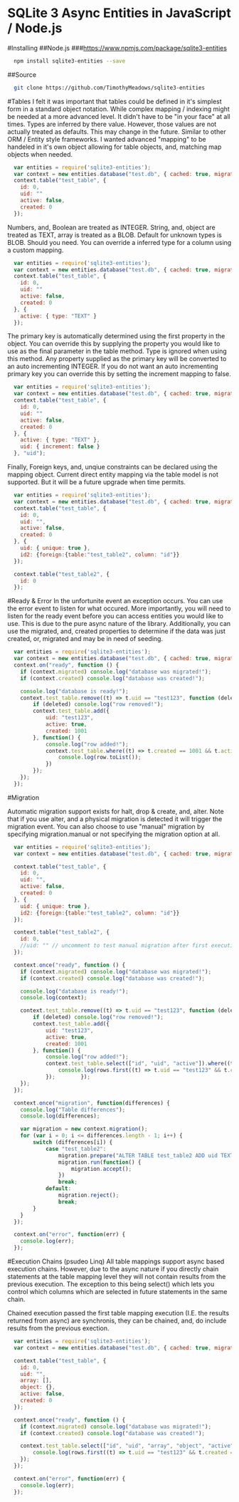 # SQLite 3 Async Entities in JavaScript / Node.js
#Installing
##Node.js
###https://www.npmjs.com/package/sqlite3-entities
```bash
  npm install sqlite3-entities --save
```
##Source
```bash
  git clone https://github.com/TimothyMeadows/sqlite3-entities
```
#Tables
I felt it was important that tables could be defined in it's simplest form in a standard object notation. While complex mapping / indexing might be needed at a more advanced level. It didn't have to be "in your face" at all times. Types are inferred by there value. However, those values are not actually treated as defaults. This may change in the future. Similar to other ORM / Entity style frameworks. I wanted advanced "mapping" to be handeled in it's own object allowing for table objects, and, matching map objects when needed.

```javascript
  var entities = require('sqlite3-entities');
  var context = new entities.database("test.db", { cached: true, migration: entities.migration.alter });
  context.table("test_table", {
    id: 0,
    uid: ""
    active: false,
    created: 0
  });
```

Numbers, and, Boolean are treated as INTEGER. String, and, object are treated as TEXT, array is treated as a BLOB. Default for unknown types is BLOB. Should you need. You can override a inferred type for a column using a custom mapping.

```javascript
  var entities = require('sqlite3-entities');
  var context = new entities.database("test.db", { cached: true, migration: entities.migration.alter });
  context.table("test_table", {
    id: 0,
    uid: ""
    active: false,
    created: 0
  }, {
    active: { type: "TEXT" }
  });
```

The primary key is automatically determined using the first property in the object. You can override this by supplying the property you would like to use as the final parameter in the table method. Type is ignored when using this method. Any property supplied as the primary key will be converted to an auto incrementing INTEGER. If you do not want an auto incrementing primary key you can override this by setting the increment mapping to false.


```javascript
  var entities = require('sqlite3-entities');
  var context = new entities.database("test.db", { cached: true, migration: entities.migration.alter });
  context.table("test_table", {
    id: 0,
    uid: ""
    active: false,
    created: 0
  }, {
    active: { type: "TEXT" },
    uid: { increment: false }
  }, "uid");
```

Finally, Foreign keys, and, unqiue constraints can be declared using the mapping object. Current direct entity mapping via the table model is not supported. But it will be a future upgrade when time permits.

```javascript
  var entities = require('sqlite3-entities');
  var context = new entities.database("test.db", { cached: true, migration: entities.migration.alter });
  context.table("test_table", {
    id: 0,
    uid: "",
    active: false,
    created: 0
  }, {
    uid: { unique: true },
    id2: {foreign:{table:"test_table2", column: "id"}}
  });

  context.table("test_table2", {
    id: 0
  });
```

#Ready & Error
In the unfortunite event an exception occurs. You can use the error event to listen for what occured. More importantly, you will need to listen for the ready event before you can access entities you would like to use. This is due to the pure async nature of the library. Additionally, you can use the migrated, and, created properties to determine if the data was just created, or, migrated and may be in need of seeding.

```javascript
  var entities = require('sqlite3-entities');
  var context = new entities.database("test.db", { cached: true, migration: entities.migration.alter });
  context.on("ready", function () {
    if (context.migrated) console.log("database was migrated!");
    if (context.created) console.log("database was created!");

    console.log("database is ready!");
    context.test_table.remove((t) => t.uid == "test123", function (deleted) {
        if (deleted) console.log("row removed!");
        context.test_table.add({
            uid: "test123",
            active: true,
            created: 1001
        }, function() {
            console.log("row added!");
            context.test_table.where((t) => t.created == 1001 && t.active, function(row) {
                console.log(row.toList());
            })
        });
    });
  });
```
#Migration

Automatic migration support exists for halt, drop & create, and, alter. Note that if you use alter, and a physical migration is detected it will trigger the migration event.
You can also choose to use "manual" migration by specifying migration.manual or not specifying the migration option at all.

```javascript
  var entities = require('sqlite3-entities');
  var context = new entities.database("test.db", { cached: true, migration: entities.migration.alter });

  context.table("test_table", {
    id: 0,
    uid: "",
    active: false,
    created: 0
  }, {
    uid: { unique: true },
    id2: {foreign:{table:"test_table2", column: "id"}}
  });

  context.table("test_table2", {
    id: 0,
    //uid: "" // uncomment to test manual migration after first execution
  });

  context.once("ready", function () {
    if (context.migrated) console.log("database was migrated!");
    if (context.created) console.log("database was created!");

    console.log("database is ready!");
    console.log(context);

    context.test_table.remove((t) => t.uid == "test123", function (deleted) {
        if (deleted) console.log("row removed!");
        context.test_table.add({
            uid: "test123",
            active: true,
            created: 1001
        }, function() {
            console.log("row added!");
            context.test_table.select(["id", "uid", "active"]).where((t) => t.active, function(rows) {
                console.log(rows.first((t) => t.uid == "test123" && t.created == 0));
            });        });
    });
  });

  context.once("migration", function(differences) {
    console.log("Table differences");
    console.log(differences);

    var migration = new context.migration();
    for (var i = 0; i <= differences.length - 1; i++) {
        switch (differences[i]) {
            case "test_table2":
                migration.prepare("ALTER TABLE test_table2 ADD uid TEXT;");
                migration.run(function() {
                    migration.accept();
                })
                break;
            default:
                migration.reject();
                break;
        }
    }
  });

  context.on("error", function(err) {
    console.log(err);
  });
```

#Execution Chains (psudeo Linq)
All table mappings support async based execution chains. However, due to the async nature if you directly chain statements at the table mapping level they will not contain results from the previous execution. The exception to this being select() which lets you control which columns which are selected in future statements in the same chain.

Chained execution passed the first table mapping execution (I.E. the results returned from async) are synchronis, they can be chained, and, do include results from the previous exection.

```javascript
  var entities = require('sqlite3-entities');
  var context = new entities.database("test.db", { cached: true, migration: entities.migration.alter });

  context.table("test_table", {
    id: 0,
    uid: "",
    array: [],
    object: {},
    active: false,
    created: 0
  });

  context.once("ready", function () {
    if (context.migrated) console.log("database was migrated!");
    if (context.created) console.log("database was created!");

    context.test_table.select(["id", "uid", "array", "object", "active"]).where((t) => t.active, function(rows) {
        console.log(rows.first((t) => t.uid == "test123" && t.created == 0));
    });
  });

  context.on("error", function(err) {
    console.log(err);
  });
```
